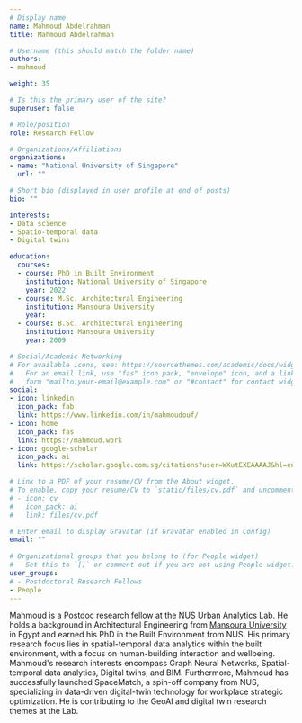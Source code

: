 ```yaml
---
# Display name
name: Mahmoud Abdelrahman
title: Mahmoud Abdelrahman

# Username (this should match the folder name)
authors:
- mahmoud

weight: 35

# Is this the primary user of the site?
superuser: false

# Role/position
role: Research Fellow

# Organizations/Affiliations
organizations:
- name: "National University of Singapore"
  url: ""

# Short bio (displayed in user profile at end of posts)
bio: ""

interests:
- Data science
- Spatio-temporal data
- Digital twins

education:
  courses:
  - course: PhD in Built Environment
    institution: National University of Singapore
    year: 2022
  - course: M.Sc. Architectural Engineering
    institution: Mansoura University
    year: 
  - course: B.Sc. Architectural Engineering
    institution: Mansoura University
    year: 2009

# Social/Academic Networking
# For available icons, see: https://sourcethemes.com/academic/docs/widgets/#icons
#   For an email link, use "fas" icon pack, "envelope" icon, and a link in the
#   form "mailto:your-email@example.com" or "#contact" for contact widget.
social:
- icon: linkedin
  icon_pack: fab
  link: https://www.linkedin.com/in/mahmoudouf/
- icon: home
  icon_pack: fas
  link: https://mahmoud.work
- icon: google-scholar
  icon_pack: ai
  link: https://scholar.google.com.sg/citations?user=WXutEXEAAAAJ&hl=en&oi=ao

# Link to a PDF of your resume/CV from the About widget.
# To enable, copy your resume/CV to `static/files/cv.pdf` and uncomment the lines below.  
# - icon: cv
#   icon_pack: ai
#   link: files/cv.pdf

# Enter email to display Gravatar (if Gravatar enabled in Config)
email: ""
  
# Organizational groups that you belong to (for People widget)
#   Set this to `[]` or comment out if you are not using People widget.  
user_groups:
# - Postdoctoral Research Fellows
- People
---
```


Mahmoud is a Postdoc research fellow at the NUS Urban Analytics Lab.
He holds a background in Architectural Engineering from [Mansoura University](https://www.mans.edu.eg/en) in Egypt and earned his PhD in the Built Environment from NUS.
His primary research focus lies in spatial-temporal data analytics within the built environment, with a focus on human-building interaction and wellbeing. Mahmoud's research interests encompass Graph Neural Networks, Spatial-temporal data analytics, Digital twins, and BIM.
Furthermore, Mahmoud has successfully launched SpaceMatch, a spin-off company from NUS, specializing in data-driven digital-twin technology for workplace strategic optimization.
He is contributing to the GeoAI and digital twin research themes at the Lab.

